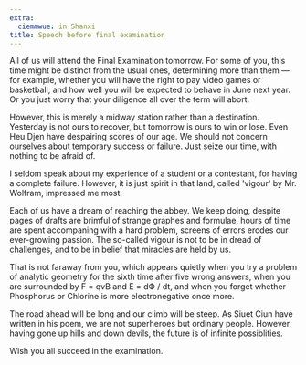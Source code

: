 ```yaml
---
extra:
  ciemmwue: in Shanxi
title: Speech before final examination
---
```


All of us will attend the Final Examination tomorrow. For some of you, this time might be distinct from the usual ones, determining more than them — for example, whether you will have the right to pay video games or basketball, and how well you will be expected to behave in June next year. Or you just worry that your diligence all over the term will abort.

<!--more-->

However, this is merely a midway station rather than a destination. Yesterday is not ours to recover, but tomorrow is ours to win or lose. Even Heu Djen have despairing scores of our age. We should not concern ourselves about temporary success or failure. Just seize our time, with nothing to be afraid of.

I seldom speak about my experience of a student or a contestant, for having a complete failure. However, it is just spirit in that land, called 'vigour' by Mr. Wolfram, impressed me most.

Each of us have a dream of reaching the abbey. We keep doing, despite pages of drafts are brimful of strange graphes and formulae, hours of time are spent accompaning with a hard problem, screens of errors erodes our ever-growing passion. The so-called vigour is not to be in dread of challenges, and to be in belief that miracles are held by us.

That is not faraway from you, which appears quietly when you try a problem of analytic geometry for the sixth time after five wrong answers, when you are surrounded by F = qvB and E = dФ / dt, and when you forget whether Phosphorus or Chlorine is more electronegative once more.

The road ahead will be long and our climb will be steep. As Siuet Ciun have written in his poem, we are not superheroes but ordinary people. However, having gone up hills and down devils, the future is of infinite possiblities.

Wish you all succeed in the examination.
